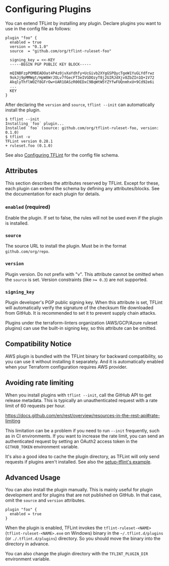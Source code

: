 # Configuring Plugins

You can extend TFLint by installing any plugin. Declare plugins you want to use in the config file as follows:

```hcl
plugin "foo" {
  enabled = true
  version = "0.1.0"
  source  = "github.com/org/tflint-ruleset-foo"

  signing_key = <<-KEY
  -----BEGIN PGP PUBLIC KEY BLOCK-----

  mQINBFzpPOMBEADOat4P4z0jvXaYdhfy+UcGivb2XYgGSPQycTgeW1YuGLYdfrwz
  9okJj9pMMWgt/HpW8WrJOLv7fGecFT3eIVGDOzyT8j2GIRJdXjv8ZbZIn1Q+1V72
  AkqlyThflWOZf8GFrOw+UAR1OASzR00EDxC9BqWtW5YZYfwFUQnmhxU+9Cd92e6i
  ...
  KEY
}
```

After declaring the `version` and `source`, `tflint --init` can automatically install the plugin.

```console
$ tflint --init
Installing `foo` plugin...
Installed `foo` (source: github.com/org/tflint-ruleset-foo, version: 0.1.0)
$ tflint -v
TFLint version 0.28.1
+ ruleset.foo (0.1.0)
```

See also [Configuring TFLint](config.md) for the config file schema.

## Attributes

This section describes the attributes reserved by TFLint. Except for these, each plugin can extend the schema by defining any attributes/blocks. See the documentation for each plugin for details.

### `enabled` (required)

Enable the plugin. If set to false, the rules will not be used even if the plugin is installed.

### `source`

The source URL to install the plugin. Must be in the format `github.com/org/repo`.

### `version`

Plugin version. Do not prefix with "v". This attribute cannot be omitted when the `source` is set. Version constraints (like `>= 0.3`) are not supported.

### `signing_key`

Plugin developer's PGP public signing key. When this attribute is set, TFLint will automatically verify the signature of the checksum file downloaded from GitHub. It is recommended to set it to prevent supply chain attacks.

Plugins under the terraform-linters organization (AWS/GCP/Azure ruleset plugins) can use the built-in signing key, so this attribute can be omitted.

## Compatibility Notice

AWS plugin is bundled with the TFLint binary for backward compatibility, so you can use it without installing it separately. And it is automatically enabled when your Terraform configuration requires AWS provider.

## Avoiding rate limiting

When you install plugins with `tflint --init`, call the GitHub API to get release metadata. This is typically an unauthenticated request with a rate limit of 60 requests per hour.

https://docs.github.com/en/rest/overview/resources-in-the-rest-api#rate-limiting

This limitation can be a problem if you need to run `--init` frequently, such as in CI environments. If you want to increase the rate limit, you can send an authenticated request by setting an OAuth2 access token in the `GITHUB_TOKEN` environment variable.

It's also a good idea to cache the plugin directory, as TFLint will only send requests if plugins aren't installed. See also the [setup-tflint's example](https://github.com/terraform-linters/setup-tflint#usage).

## Advanced Usage

You can also install the plugin manually. This is mainly useful for plugin development and for plugins that are not published on GitHub. In that case, omit the `source` and `version` attributes.

```hcl
plugin "foo" {
  enabled = true
}
```

When the plugin is enabled, TFLint invokes the `tflint-ruleset-<NAME>` (`tflint-ruleset-<NAME>.exe` on Windows) binary in the `~/.tflint.d/plugins` (or `./.tflint.d/plugins`) directory. So you should move the binary into the directory in advance.

You can also change the plugin directory with the `TFLINT_PLUGIN_DIR` environment variable.
